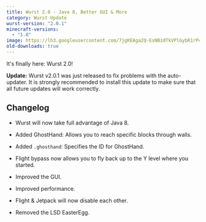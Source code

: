 ```yaml
---
title: Wurst 2.0 - Java 8, Better GUI & More
category: Wurst Update
wurst-version: "2.0.1"
minecraft-versions:
  - "1.8"
image: https://lh3.googleusercontent.com/7jgKEAga2Q-EsNBzdTkVPlGybR1rPcOIpWl1Zl3KIh0H0bKnqdvj4SqJDC0YnU_QNA2aJ_3MtnYdeSfXciMMp25ZZDO65TkrmXmTiD2r2nh1pH3CIr2RJXASOV-dYD1fCB6f-XKu_KAXvj__39A2yvFr22FQPjqPvhsQzG6e4pSPgq3Gw9z-FlfKMFCqRij1S1LOBlxxuFfnWRqYmmgTY7Y4Qm1t6JpjCriwMB1znhvQcwh71X-yXtjRxCXY2d4v1EJl5XfqHonwBDMlLhl3Bsl_0jZSq47xGIUGtexHx-Z5vjgdWt4Ed8RiI1K1FdxFP4ODiVigjM0RrvI0XOtwkpvgNJBaiR2a9pb-_l2PzUHl4OH2MQ3bnLsCFCK_j-52a9B2Afb_JUrVLdfd3WVHn5jBp-KBXI37FcF2VhjVgAOTn7b1lo_9yFpSUV97eSiWEL1sTg7YYOBYj5G0CKGP4YwCwDoeatRY25vvraIrbxhniq8r_GdvilqwDkl5B7pFg_E4gQ4R-MYDl0PTO-6OFUwMJ57DXBX6SjTmHR-QGZgkmARvC-vYYshmY_iqBOhtzupGWFDp08NCiTVH5hpQUxxnOp97oO7ggQ00ht-rmHDpebXK=w1280-h720-no
old-downloads: true
---
```

It's finally here: Wurst 2.0!

**Update:** Wurst v2.0.1 was just released to fix problems with the auto-updater. It is strongly recommended to install this update to make sure that all future updates will work correctly.

## Changelog

- Wurst will now take full advantage of Java 8.

- Added GhostHand: Allows you to reach specific blocks through walls.

- Added `.ghosthand`: Specifies the ID for GhostHand.

- Flight bypass now allows you to fly back up to the Y level where you started.

- Improved the GUI.

- Improved performance.

- Flight & Jetpack will now disable each other.

- Removed the LSD EasterEgg.
